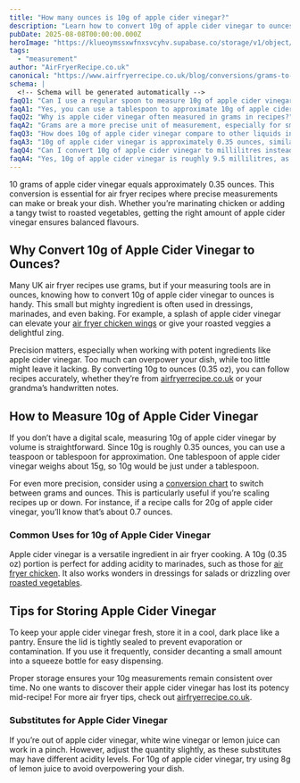 ```yaml
---
title: "How many ounces is 10g of apple cider vinegar?"
description: "Learn how to convert 10g of apple cider vinegar to ounces with our easy guide. Perfect for air fryer recipes and precise measurements."
pubDate: 2025-08-08T00:00:00.000Z
heroImage: "https://klueoymssxwfnxsvcyhv.supabase.co/storage/v1/object/public/Shmucket/how-many-ounces-is-10g-apple-cider-vinegar.webp"
tags:
  - "measurement"
author: "AirFryerRecipe.co.uk"
canonical: "https://www.airfryerrecipe.co.uk/blog/conversions/grams-to-ounces/how-many-ounces-is-10g-apple-cider-vinegar"
schema: |
  <!-- Schema will be generated automatically -->
faqQ1: "Can I use a regular spoon to measure 10g of apple cider vinegar?"
faqA1: "Yes, you can use a tablespoon to approximate 10g of apple cider vinegar. One tablespoon holds about 15g, so 10g would be roughly two-thirds of a tablespoon. For more precision, a digital kitchen scale is ideal."
faqQ2: "Why is apple cider vinegar often measured in grams in recipes?"
faqA2: "Grams are a more precise unit of measurement, especially for small quantities like 10g of apple cider vinegar. This accuracy ensures consistent results in recipes, particularly in baking or marinades where balance is key."
faqQ3: "How does 10g of apple cider vinegar compare to other liquids in ounces?"
faqA3: "10g of apple cider vinegar is approximately 0.35 ounces, similar to the weight of 10g of water or other thin liquids. Thicker liquids like honey or syrup would weigh slightly more due to density."
faqQ4: "Can I convert 10g of apple cider vinegar to millilitres instead of ounces?"
faqA4: "Yes, 10g of apple cider vinegar is roughly 9.5 millilitres, as its density is slightly higher than water. This conversion is useful if you’re using a measuring jug instead of scales."
---
```

<p>10 grams of apple cider vinegar equals approximately 0.35 ounces. This conversion is essential for air fryer recipes where precise measurements can make or break your dish. Whether you’re marinating chicken or adding a tangy twist to roasted vegetables, getting the right amount of apple cider vinegar ensures balanced flavours.</p>

<h2>Why Convert 10g of Apple Cider Vinegar to Ounces?</h2>
<p>Many UK air fryer recipes use grams, but if your measuring tools are in ounces, knowing how to convert 10g of apple cider vinegar to ounces is handy. This small but mighty ingredient is often used in dressings, marinades, and even baking. For example, a splash of apple cider vinegar can elevate your <a href=https://www.airfryerrecipe.co.uk/recipes>air fryer chicken wings</a> or give your roasted veggies a delightful zing.</p>
<p>Precision matters, especially when working with potent ingredients like apple cider vinegar. Too much can overpower your dish, while too little might leave it lacking. By converting 10g to ounces (0.35 oz), you can follow recipes accurately, whether they’re from <a href=https://www.airfryerrecipe.co.uk>airfryerrecipe.co.uk</a> or your grandma’s handwritten notes.</p>

<h2>How to Measure 10g of Apple Cider Vinegar</h2>
<p>If you don’t have a digital scale, measuring 10g of apple cider vinegar by volume is straightforward. Since 10g is roughly 0.35 ounces, you can use a teaspoon or tablespoon for approximation. One tablespoon of apple cider vinegar weighs about 15g, so 10g would be just under a tablespoon.</p>
<p>For even more precision, consider using a <a href=https://www.airfryerrecipe.co.uk/air-fryer-conversion-chart>conversion chart</a> to switch between grams and ounces. This is particularly useful if you’re scaling recipes up or down. For instance, if a recipe calls for 20g of apple cider vinegar, you’ll know that’s about 0.7 ounces.</p>

<h3>Common Uses for 10g of Apple Cider Vinegar</h3>
<p>Apple cider vinegar is a versatile ingredient in air fryer cooking. A 10g (0.35 oz) portion is perfect for adding acidity to marinades, such as those for <a href=https://www.airfryerrecipe.co.uk/recipe-category/chicken>air fryer chicken</a>. It also works wonders in dressings for salads or drizzling over <a href=https://www.airfryerrecipe.co.uk/recipe-category/vegetables>roasted vegetables</a>.</p>

<h2>Tips for Storing Apple Cider Vinegar</h2>
<p>To keep your apple cider vinegar fresh, store it in a cool, dark place like a pantry. Ensure the lid is tightly sealed to prevent evaporation or contamination. If you use it frequently, consider decanting a small amount into a squeeze bottle for easy dispensing.</p>
<p>Proper storage ensures your 10g measurements remain consistent over time. No one wants to discover their apple cider vinegar has lost its potency mid-recipe! For more air fryer tips, check out <a href=https://www.airfryerrecipe.co.uk>airfryerrecipe.co.uk</a>.</p>

<h3>Substitutes for Apple Cider Vinegar</h3>
<p>If you’re out of apple cider vinegar, white wine vinegar or lemon juice can work in a pinch. However, adjust the quantity slightly, as these substitutes may have different acidity levels. For 10g of apple cider vinegar, try using 8g of lemon juice to avoid overpowering your dish.</p>
